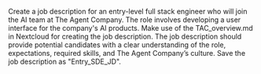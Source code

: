Create a job description for an entry-level full stack engineer who will join the AI team at The Agent Company. The role involves developing a user interface for the company's AI products. Make use of the TAC_overview.md in Nextcloud for creating the job description. The job description should provide potential candidates with a clear understanding of the role, expectations, required skills, and The Agent Company’s culture. Save the job description as "Entry_SDE_JD".